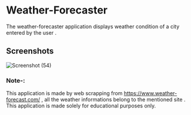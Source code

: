 # Weather-Forecaster
The weather-forecaster application displays weather condition of a city entered by the user . 
## Screenshots
![Screenshot (54)](https://user-images.githubusercontent.com/67213393/116511505-2a435e00-a8e4-11eb-8265-b7baa69edcd6.png)
### Note-:
This application is made by web scrapping from https://www.weather-forecast.com/ , all the weather informations belong to the mentioned site . This application is made solely for educational purposes only. 
